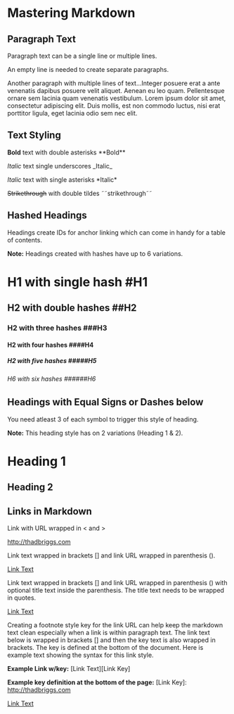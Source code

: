 # Mastering Markdown

## Paragraph Text

Paragraph text can be a single line or multiple lines.

An empty line is needed to create separate paragraphs.

Another paragraph with multiple lines of text...Integer posuere erat a ante venenatis dapibus posuere velit aliquet. Aenean eu leo quam. Pellentesque ornare sem lacinia quam venenatis vestibulum. Lorem ipsum dolor sit amet, consectetur adipiscing elit. Duis mollis, est non commodo luctus, nisi erat porttitor ligula, eget lacinia odio sem nec elit.

## Text Styling

**Bold** text with double asterisks &ast;&ast;Bold&ast;&ast;

_Italic_ text single underscores &lowbar;Italic&lowbar;

*Italic* text with single asterisks &ast;Italic&ast;

~~Strikethrough~~ with double tildes &tilde;&tilde;strikethrough&tilde;&tilde;

## Hashed Headings 

Headings create IDs for anchor linking which can come in handy for a table of contents.

**Note:** Headings created with hashes have up to 6 variations.

# H1 with single hash &#35;H1

## H2 with double hashes &#35;&#35;H2

### H2 with three hashes &#35;&#35;&#35;H3

#### H2 with four hashes &#35;&#35;&#35;&#35;H4

##### H2 with five hashes &#35;&#35;&#35;&#35;&#35;H5

###### H6 with six hashes &#35;&#35;&#35;&#35;&#35;&#35;H6

## Headings with Equal Signs or Dashes below

You need atleast 3 of each symbol to trigger this style of heading.

**Note:** This heading style has on 2 variations (Heading 1 & 2).

Heading 1
==================

Heading 2
------------------

## Links in Markdown

Link with URL wrapped in &lt; and &gt;

<http://thadbriggs.com>

Link text wrapped in brackets &lsqb;&rsqb; and link URL wrapped in parenthesis &lpar;&rpar;.

[Link Text](http://thadbriggs.com)

Link text wrapped in brackets &lsqb;&rsqb; and link URL wrapped in parenthesis &lpar;&rpar; with optional title text inside the parenthesis. The title text needs to be wrapped in quotes.

[Link Text](http://thadbriggs.com "This is a link to my site.")

Creating a footnote style key for the link URL can help keep the markdown text clean especially when a link is within paragraph text. The link text below is wrapped in brackets &lsqb;&rsqb; and then the key text is also wrapped in brackets. The key is defined at the bottom of the document. Here is example text showing the syntax for this link style. 

**Example Link w/key:** &lsqb;Link Text&rsqb;&lsqb;Link Key&rsqb;

**Example key definition at the bottom of the page:** &lsqb;Link Key&rsqb;: http://thadbriggs.com

[Link Text][1]






[1]: http://thadbriggs.com



